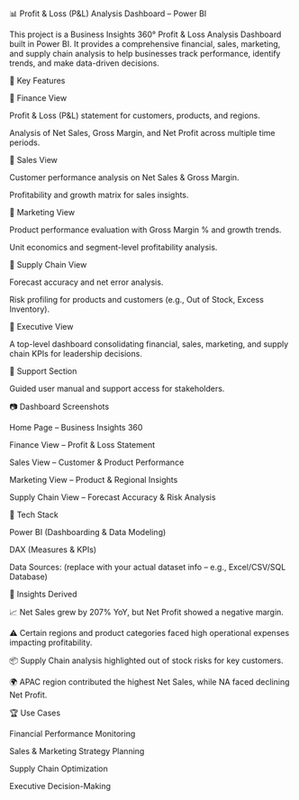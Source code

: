 📊 Profit & Loss (P&L) Analysis Dashboard – Power BI

This project is a Business Insights 360° Profit & Loss Analysis Dashboard built in Power BI. It provides a comprehensive financial, sales, marketing, and supply chain analysis to help businesses track performance, identify trends, and make data-driven decisions.

🚀 Key Features

🔹 Finance View

Profit & Loss (P&L) statement for customers, products, and regions.

Analysis of Net Sales, Gross Margin, and Net Profit across multiple time periods.

🔹 Sales View

Customer performance analysis on Net Sales & Gross Margin.

Profitability and growth matrix for sales insights.

🔹 Marketing View

Product performance evaluation with Gross Margin % and growth trends.

Unit economics and segment-level profitability analysis.

🔹 Supply Chain View

Forecast accuracy and net error analysis.

Risk profiling for products and customers (e.g., Out of Stock, Excess Inventory).

🔹 Executive View

A top-level dashboard consolidating financial, sales, marketing, and supply chain KPIs for leadership decisions.

🔹 Support Section

Guided user manual and support access for stakeholders.

📷 Dashboard Screenshots

Home Page – Business Insights 360

Finance View – Profit & Loss Statement

Sales View – Customer & Product Performance

Marketing View – Product & Regional Insights

Supply Chain View – Forecast Accuracy & Risk Analysis

📌 Tech Stack

Power BI (Dashboarding & Data Modeling)

DAX (Measures & KPIs)

Data Sources: (replace with your actual dataset info – e.g., Excel/CSV/SQL Database)

🎯 Insights Derived

📈 Net Sales grew by 207% YoY, but Net Profit showed a negative margin.

⚠️ Certain regions and product categories faced high operational expenses impacting profitability.

📦 Supply Chain analysis highlighted out of stock risks for key customers.

🌍 APAC region contributed the highest Net Sales, while NA faced declining Net Profit.

🏆 Use Cases

Financial Performance Monitoring

Sales & Marketing Strategy Planning

Supply Chain Optimization

Executive Decision-Making
